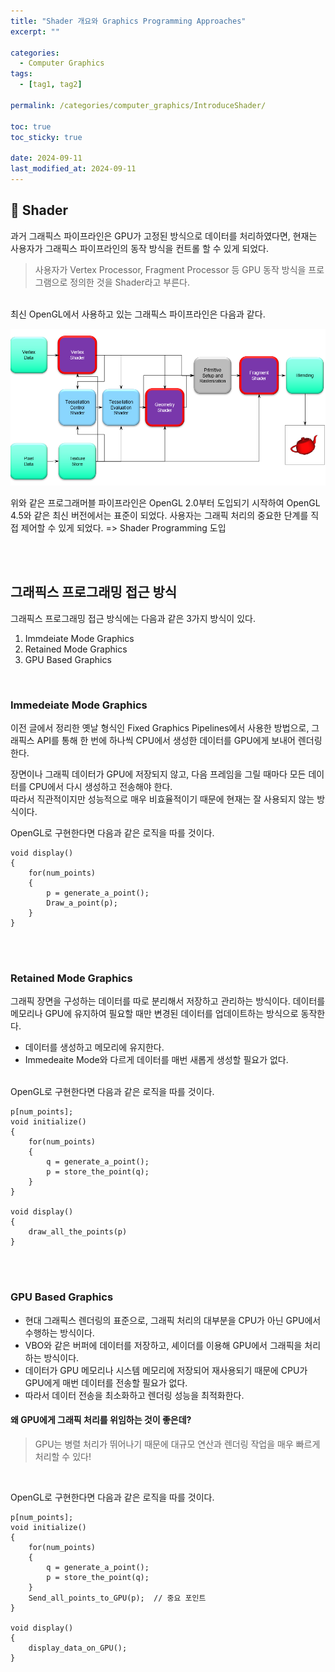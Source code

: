 ```yaml
---
title: "Shader 개요와 Graphics Programming Approaches"
excerpt: ""

categories:
  - Computer Graphics
tags:
  - [tag1, tag2]

permalink: /categories/computer_graphics/IntroduceShader/

toc: true
toc_sticky: true

date: 2024-09-11
last_modified_at: 2024-09-11
---
```


## 🦥 Shader
과거 그래픽스 파이프라인은 GPU가 고정된 방식으로 데이터를 처리하였다면, 현재는 사용자가 그래픽스 파이프라인의 동작 방식을 컨트롤 할 수 있게 되었다. 
> 사용자가 Vertex Processor, Fragment Processor 등 GPU 동작 방식을 프로그램으로 정의한 것을 Shader라고 부른다.

<br>
최신 OpenGL에서 사용하고 있는 그래픽스 파이프라인은 다음과 같다.

![OpenGL 4.5 Pipelines](/assets\images\posts_img\graphics\opengl4.5pipeline.png)

위와 같은 프로그래머블 파이프라인은 OpenGL 2.0부터 도입되기 시작하여 OpenGL 4.5와 같은 최신 버전에서는 표준이 되었다. 사용자는 그래픽 처리의 중요한 단계를 직접 제어할 수 있게 되었다. => Shader Programming 도입


<br><br>


## 그래픽스 프로그래밍 접근 방식
그래픽스 프로그래밍 접근 방식에는 다음과 같은 3가지 방식이 있다.
1. Immdeiate Mode Graphics
2. Retained Mode Graphics
3. GPU Based Graphics

<br>

### Immedeiate Mode Graphics
이전 글에서 정리한 옛날 형식인 Fixed Graphics Pipelines에서 사용한 방법으로, 그래픽스 API를 통해 한 번에 하나씩 
CPU에서 생성한 데이터를 GPU에게 보내어 렌더링한다.
<br>

장면이나 그래픽 데이터가 GPU에 저장되지 않고, 다음 프레임을 그릴 때마다 모든 데이터를 CPU에서 다시 생성하고 전송해야 한다.<br>따라서 직관적이지만 성능적으로 매우 비효율적이기 때문에 현재는 잘 사용되지 않는 방식이다.
<br>

OpenGL로 구현한다면 다음과 같은 로직을 따를 것이다.
```
void display()
{
	for(num_points)
	{
		p = generate_a_point();
		Draw_a_point(p);	
	}
}
```
<br><br>

### Retained Mode Graphics
그래픽 장면을 구성하는 데이터를 따로 분리해서 저장하고 관리하는 방식이다. 데이터를 메모리나 GPU에 유지하여 필요할 때만 변경된 데이터를 업데이트하는 방식으로 동작한다.
<br>

- 데이터를 생성하고 메모리에 유지한다.
- Immedeaite Mode와 다르게 데이터를 매번 새롭게 생성할 필요가 없다.

<br>
OpenGL로 구현한다면 다음과 같은 로직을 따를 것이다.

```
p[num_points];
void initialize()
{
	for(num_points)
	{
		q = generate_a_point();
		p = store_the_point(q);
	}
}

void display()
{
	draw_all_the_points(p)
}

```
<br><br>

### GPU Based Graphics
- 현대 그래픽스 렌더링의 표준으로, 그래픽 처리의 대부분을 CPU가 아닌 GPU에서 수행하는 방식이다.<br>
- VBO와 같은 버퍼에 데이터를 저장하고, 셰이더를 이용해 GPU에서 그래픽을 처리하는 방식이다.<br>
- 데이터가 GPU 메모리나 시스템 메모리에 저장되어 재사용되기 때문에 CPU가 GPU에게 매번 데이터를 전송할 필요가 없다. 
- 따라서 데이터 전송을 최소화하고 렌더링 성능을 최적화한다.

#### 왜 GPU에게 그래픽 처리를 위임하는 것이 좋은데?
> GPU는 병렬 처리가 뛰어나기 때문에 대규모 연산과 렌더링 작업을 매우 빠르게 처리할 수 있다!

<br>

OpenGL로 구현한다면 다음과 같은 로직을 따를 것이다.

```
p[num_points];
void initialize()
{
	for(num_points)
	{
		q = generate_a_point();
		p = store_the_point(q);
	}
	Send_all_points_to_GPU(p);  // 중요 포인트
}

void display()
{
	display_data_on_GPU();
}
```

<br><br>






